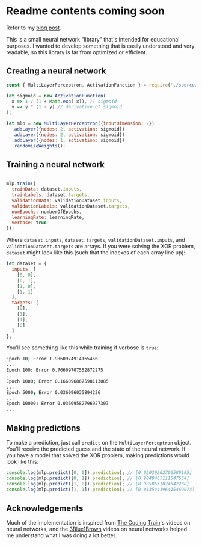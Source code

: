 # Readme contents coming soon

Refer to my [blog post]().

This is a small neural network "library" that's intended for educational purposes. I wanted to develop something that is easily understood and very readable, so this library is far from optimized or efficient.

## Creating a neural network

``` javascript
const { MultiLayerPerceptron, ActivationFunction } = require('./source/multilayer-perceptron');

let sigmoid = new ActivationFunction(
  x => 1 / (1 + Math.exp(-x)), // sigmoid
  y => y * (1 - y) // derivative of sigmoid
);

let mlp = new MultiLayerPerceptron({inputDimension: 2})
  .addLayer({nodes: 2, activation: sigmoid})
  .addLayer({nodes: 2, activation: sigmoid})
  .addLayer({nodes: 1, activation: sigmoid})
  .randomizeWeights();
```

## Training a neural network

``` javascript

mlp.train({
  trainData: dataset.inputs,
  trainLabels: dataset.targets,
  validationData: validationDataset.inputs,
  validationLabels: validationDataset.targets,
  numEpochs: numberOfEpochs,
  learningRate: learningRate,
  verbose: true
});
```

Where `dataset.inputs`, `dataset.targets`, `validationDataset.inputs`, and `validationDataset.targets` are arrays. If you were solving the XOR problem, `dataset` might look like this (such that the indexes of each array line up):

``` javascript
let dataset = {
  inputs: [
    [0, 0],
    [0, 1],
    [1, 0],
    [1, 1]
  ],
  targets: [
    [0],
    [1],
    [1],
    [0]
  ]
};
```

You'll see something like this while training if verbose is `true`:

``` bash
Epoch 10; Error 1.9860974914165456
...
Epoch 100; Error 0.76609707552872275
...
Epoch 1000; Error 0.166096867598113085
...
Epoch 5000; Error 0.036096035894226
...
Epoch 10000; Error 0.03609582796927307
...
```

## Making predictions

To make a prediction, just call `predict` on the `MultiLayerPerceptron` object. You'll receive the predicted guess and the state of the neural network. If you have a model that solved the XOR problem, making predictions would look like this:

``` javascript
console.log(mlp.predict([0, 0]).prediction); // [0.02039202706589195]
console.log(mlp.predict([0, 1]).prediction); // [0.9848467111547554]
console.log(mlp.predict([1, 0]).prediction); // [0.9850631024542238]
console.log(mlp.predict([1, 1]).prediction); // [0.013544196415469074]
```

## Acknowledgements

Much of the implementation is inspired from [The Coding Train](https://www.youtube.com/channel/UCvjgXvBlbQiydffZU7m1_aw)'s videos on neural networks, and the [3Blue1Brown](https://www.youtube.com/channel/UCYO_jab_esuFRV4b17AJtAw) videos on neural networks helped me understand what I was doing a lot better.
